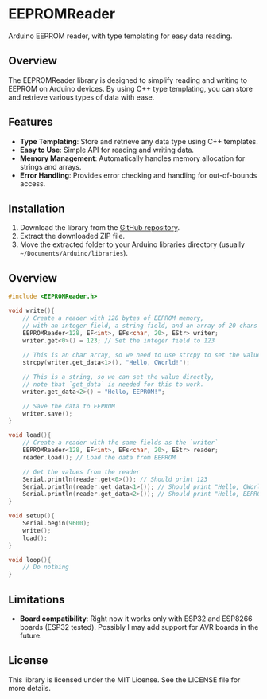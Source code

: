 # EEPROMReader

Arduino EEPROM reader, with type templating for easy data reading.

## Overview

The EEPROMReader library is designed to simplify reading and writing to EEPROM on Arduino devices. By using C++ type templating, you can store and retrieve various types of data with ease.

## Features

- **Type Templating**: Store and retrieve any data type using C++ templates.
- **Easy to Use**: Simple API for reading and writing data.
- **Memory Management**: Automatically handles memory allocation for strings and arrays.
- **Error Handling**: Provides error checking and handling for out-of-bounds access.

## Installation

1. Download the library from the [GitHub repository](https://github.com/IlikeChooros/EEPROMReader).
2. Extract the downloaded ZIP file.
3. Move the extracted folder to your Arduino libraries directory (usually `~/Documents/Arduino/libraries`).

## Overview

```cpp
#include <EEPROMReader.h>

void write(){
    // Create a reader with 128 bytes of EEPROM memory,
    // with an integer field, a string field, and an array of 20 chars
    EEPROMReader<128, EF<int>, EFs<char, 20>, EStr> writer;
    writer.get<0>() = 123; // Set the integer field to 123
    
    // This is an char array, so we need to use strcpy to set the value
    strcpy(writer.get_data<1>(), "Hello, CWorld!");

    // This is a string, so we can set the value directly, 
    // note that `get_data` is needed for this to work.
    writer.get_data<2>() = "Hello, EEPROM!";

    // Save the data to EEPROM
    writer.save();
}

void load(){
    // Create a reader with the same fields as the `writer`
    EEPROMReader<128, EF<int>, EFs<char, 20>, EStr> reader;
    reader.load(); // Load the data from EEPROM

    // Get the values from the reader
    Serial.println(reader.get<0>()); // Should print 123
    Serial.println(reader.get_data<1>()); // Should print "Hello, CWorld!"
    Serial.println(reader.get_data<2>()); // Should print "Hello, EEPROM!"
}

void setup(){
    Serial.begin(9600);
    write();
    load();
}

void loop(){
    // Do nothing
}

```

## Limitations

- **Board compatibility**: Right now it works only with ESP32 and ESP8266 boards (ESP32 tested). Possibly I may add support for AVR boards in the future.

## License

This library is licensed under the MIT License. See the LICENSE file for more details.

